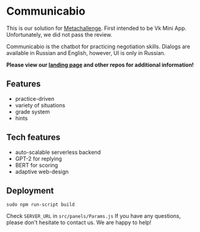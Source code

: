 # Communicabio
This is our solution for [Metachallenge](https://practicingfutures.org/meta). First intended to be Vk Mini App. Unfortunately, we did not pass the review.

Communicabio is the chatbot for practicing negotiation skills. Dialogs are available in Russian and English, however, UI is only in Russian.

**Please view our [landing page](communicabio.github.io) and other repos for additional information!**

## Features

 - practice-driven
 - variety of situations
 - grade system
 - hints


## Tech features

- auto-scalable serverless backend
- GPT-2 for replying
- BERT for scoring
- adaptive web-design

## Deployment
```shell
sudo npm run-script build
```
Check ``SERVER_URL`` in ``src/panels/Params.js``
If you have any questions, please don't hesitate to contact us. We are happy to help!

